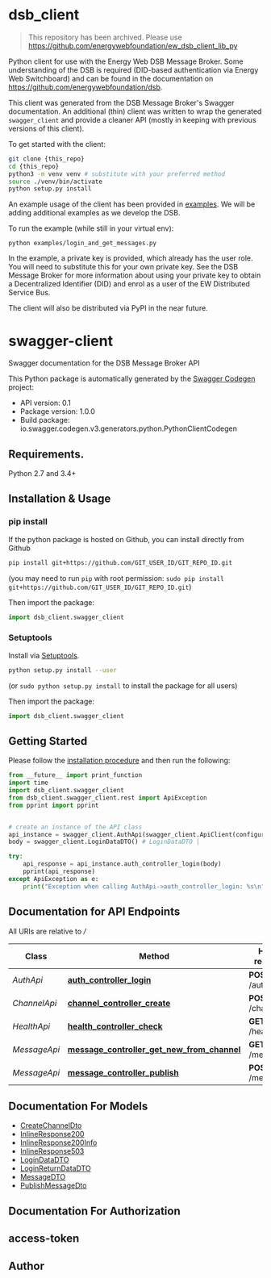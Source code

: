 # dsb_client

> This repository has been archived. Please use
> https://github.com/energywebfoundation/ew_dsb_client_lib_py

Python client for use with the Energy Web DSB Message Broker. Some understanding
of the DSB is required (DID-based authentication via Energy Web Switchboard) and
can be found in the documentation on https://github.com/energywebfoundation/dsb.

This client was generated from the DSB Message Broker's Swagger documentation.
An additional (thin) client was written to wrap the generated `swagger_client`
and provide a cleaner API (mostly in keeping with previous versions of this
client).

To get started with the client:
```sh
git clone {this_repo}
cd {this_repo}
python3 -m venv venv # substitute with your preferred method
source ./venv/bin/activate
python setup.py install
```

An example usage of the client has been provided in [examples](./examples). We
will be adding additional examples as we develop the DSB.

To run the example (while still in your virtual env):
```
python examples/login_and_get_messages.py
```

In the example, a private key is provided, which already has the user role. You
will need to substitute this for your own private key. See the DSB Message Broker
for more information about using your private key to obtain a Decentralized
Identifier (DID) and enrol as a user of the EW Distributed Service Bus.

The client will also be distributed via PyPI in the near future.

# swagger-client
Swagger documentation for the DSB Message Broker API

This Python package is automatically generated by the [Swagger Codegen](https://github.com/swagger-api/swagger-codegen) project:

- API version: 0.1
- Package version: 1.0.0
- Build package: io.swagger.codegen.v3.generators.python.PythonClientCodegen

## Requirements.

Python 2.7 and 3.4+

## Installation & Usage
### pip install

If the python package is hosted on Github, you can install directly from Github

```sh
pip install git+https://github.com/GIT_USER_ID/GIT_REPO_ID.git
```
(you may need to run `pip` with root permission: `sudo pip install git+https://github.com/GIT_USER_ID/GIT_REPO_ID.git`)

Then import the package:
```python
import dsb_client.swagger_client
```

### Setuptools

Install via [Setuptools](http://pypi.python.org/pypi/setuptools).

```sh
python setup.py install --user
```
(or `sudo python setup.py install` to install the package for all users)

Then import the package:
```python
import dsb_client.swagger_client
```

## Getting Started

Please follow the [installation procedure](#installation--usage) and then run the following:

```python
from __future__ import print_function
import time
import dsb_client.swagger_client
from dsb_client.swagger_client.rest import ApiException
from pprint import pprint


# create an instance of the API class
api_instance = swagger_client.AuthApi(swagger_client.ApiClient(configuration))
body = swagger_client.LoginDataDTO() # LoginDataDTO |

try:
    api_response = api_instance.auth_controller_login(body)
    pprint(api_response)
except ApiException as e:
    print("Exception when calling AuthApi->auth_controller_login: %s\n" % e)
```

## Documentation for API Endpoints

All URIs are relative to */*

Class | Method | HTTP request | Description
------------ | ------------- | ------------- | -------------
*AuthApi* | [**auth_controller_login**](docs/AuthApi.md#auth_controller_login) | **POST** /auth/login |
*ChannelApi* | [**channel_controller_create**](docs/ChannelApi.md#channel_controller_create) | **POST** /channel |
*HealthApi* | [**health_controller_check**](docs/HealthApi.md#health_controller_check) | **GET** /health |
*MessageApi* | [**message_controller_get_new_from_channel**](docs/MessageApi.md#message_controller_get_new_from_channel) | **GET** /message |
*MessageApi* | [**message_controller_publish**](docs/MessageApi.md#message_controller_publish) | **POST** /message |

## Documentation For Models

 - [CreateChannelDto](docs/CreateChannelDto.md)
 - [InlineResponse200](docs/InlineResponse200.md)
 - [InlineResponse200Info](docs/InlineResponse200Info.md)
 - [InlineResponse503](docs/InlineResponse503.md)
 - [LoginDataDTO](docs/LoginDataDTO.md)
 - [LoginReturnDataDTO](docs/LoginReturnDataDTO.md)
 - [MessageDTO](docs/MessageDTO.md)
 - [PublishMessageDto](docs/PublishMessageDto.md)

## Documentation For Authorization


## access-token



## Author
